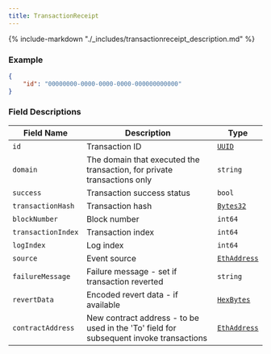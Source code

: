 ```yaml
---
title: TransactionReceipt
---
```

{% include-markdown "./_includes/transactionreceipt_description.md" %}

### Example

```json
{
    "id": "00000000-0000-0000-0000-000000000000"
}
```

### Field Descriptions

| Field Name | Description | Type |
|------------|-------------|------|
| `id` | Transaction ID | [`UUID`](simpletypes.md#uuid) |
| `domain` | The domain that executed the transaction, for private transactions only | `string` |
| `success` | Transaction success status | `bool` |
| `transactionHash` | Transaction hash | [`Bytes32`](simpletypes.md#bytes32) |
| `blockNumber` | Block number | `int64` |
| `transactionIndex` | Transaction index | `int64` |
| `logIndex` | Log index | `int64` |
| `source` | Event source | [`EthAddress`](simpletypes.md#ethaddress) |
| `failureMessage` | Failure message - set if transaction reverted | `string` |
| `revertData` | Encoded revert data - if available | [`HexBytes`](simpletypes.md#hexbytes) |
| `contractAddress` | New contract address - to be used in the 'To' field for subsequent invoke transactions | [`EthAddress`](simpletypes.md#ethaddress) |

